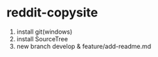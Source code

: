 # reddit-copysite

1. install git(windows)
2. install SourceTree
3. new branch develop & feature/add-readme.md
